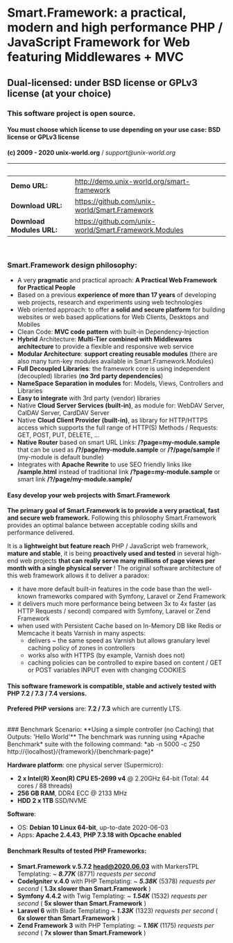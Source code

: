 # Smart.Framework: a practical, modern and high performance PHP / JavaScript Framework for Web featuring Middlewares + MVC
## Dual-licensed: under BSD license or GPLv3 license (at your choice)
### This software project is open source.
#### You must choose which license to use depending on your use case: BSD license or GPLv3 license
<b>(c) 2009 - 2020 unix-world.org</b> / <i>support&#64;unix-world.org</i>

 &nbsp; | &nbsp;
------------- | -------------
 **Demo URL:** | <a href="http://demo.unix-world.org/smart-framework/" target="_blank">http://demo.unix-world.org/smart-framework</a>
 **Download URL:** | <a href="https://github.com/unix-world/Smart.Framework" target="_blank">https://github.com/unix-world/Smart.Framework</a>
 **Download Modules URL:** | <a href="https://github.com/unix-world/Smart.Framework.Modules" target="_blank">https://github.com/unix-world/Smart.Framework.Modules</a>

<br>

### Smart.Framework design philosophy:
* A very **pragmatic** and practical aproach: **A Practical Web Framework for Practical People**
* Based on a previous **experience of more than 17 years** of developing web projects, research and experiments using web technologies
* Web oriented approach: to offer **a solid and secure platform** for building websites or web based applications for Web Clients, Desktops and Mobiles
* Clean Code: **MVC code pattern** with built-in Dependency-Injection
* **Hybrid** Architecture: **Multi-Tier combined with Middlewares architecture** to provide a flexible and responsive web service
* **Modular Architecture**: **support creating reusable modules** (there are also many turn-key modules available in Smart.Framework.Modules)
* **Full Decoupled Libraries**: the framework core is using independent (decoupled) libraries (**no 3rd party dependencies**)
* **NameSpace Separation in modules** for: Models, Views, Controllers and Libraries
* **Easy to integrate** with 3rd party (vendor) libraries
* Native **Cloud Server Services (built-in)**, as module for: WebDAV Server, CalDAV Server, CardDAV Server
* Native **Cloud Client Provider (built-in)**, as library for HTTP/HTTPS access which supports the full range of HTTP(S) Methods / Requests: GET, POST, PUT, DELETE, ...
* **Native Router** based on smart URL Links: **/?page=my-module.sample** that can be used as **/?/page/my-module.sample** or **/?/page/sample** if (my-module is default bundle)
* Integrates with **Apache Rewrite** to use SEO friendly links like **/sample.html** instead of traditional link **/?page=my-module.sample** or smart link **/?/page/my-module.sample/**

#### Easy develop your web projects with Smart.Framework
**The primary goal of Smart.Framework is to provide a very practical, fast and secure web framework.**
Following this philosophy Smart.Framework provides an optimal balance between acceptable coding skills and performance delivered.

It is a **lightweight but feature reach** PHP / JavaScript web framework, **mature and stable**, it is being **proactively used and tested** in several high-end web projects **that can really serve many millions of page views per month with a single physical server** !
The original software architecture of this web framework allows it to deliver a paradox:
* it have more default built-in features in the code base than the well-known frameworks compared with Symfony, Laravel or Zend Framework
* it delivers much more performance being between 3x to 4x faster (as HTTP Requests / second) compared with Symfony, Laravel or Zend Framework
* when used with Persistent Cache based on In-Memory DB like Redis or Memcache it beats Varnish in many aspects:
	- delivers ~ the same speed as Varnish but allows granulary level caching policy of zones in controllers
	- works also with HTTPS (by example, Varnish does not)
	- caching policies can be controlled to expire based on content / GET or POST variables INPUT even with changing COOKIES


#### This software framework is compatible, stable and actively tested with PHP 7.2 / 7.3 / 7.4 versions.
**Prefered PHP versions** are: **7.2 / 7.3** which are currently LTS.

<br>
### Benchmark Scenario:
**Using a simple controller (no Caching) that Outputs: 'Hello World'**
The benchmark was running using *Apache Benchmark* suite with the following command:
*ab -n 5000 -c 250 http://{localhost}/{framework}/{benchmark-page}*

**Hardware platform**: one physical server (Supermicro):
* **2 x Intel(R) Xeon(R) CPU E5-2699 v4** @ 2.20GHz 64-bit (Total: 44 cores / 88 threads)
* **256 GB RAM**, DDR4 ECC @ 2133 MHz
* **HDD 2 x 1TB** SSD/NVME

**Software**:
* OS: **Debian 10 Linux 64-bit**, up-to-date 2020-06-03
* Apps: **Apache 2.4.43**, **PHP 7.3.18 with Opcache enabled**

#### Benchmark Results of tested PHP Frameworks:
* **Smart.Framework v.5.7.2 head@2020.06.03** with MarkersTPL Templating: ~ **_8.77K_** (8771) *requests per second*
* **CodeIgniter v.4.0** with PHP Templating: ~ **_5.38K_** (5378) *requests per second* ( **1.3x slower than Smart.Framework** )
* **Symfony 4.4.2** with Twig Templating: ~ **_1.54K_** (1532) *requests per second* ( **5x slower than Smart.Framework** )
* **Laravel 6** with Blade Templating ~ **_1.33K_** (1323) *requests per second* ( **6x slower than Smart.Framework** )
* **Zend Framework 3** with PHP Templating: ~ **_1.16K_** (1175) *requests per second* ( **7x slower than Smart.Framework** )
